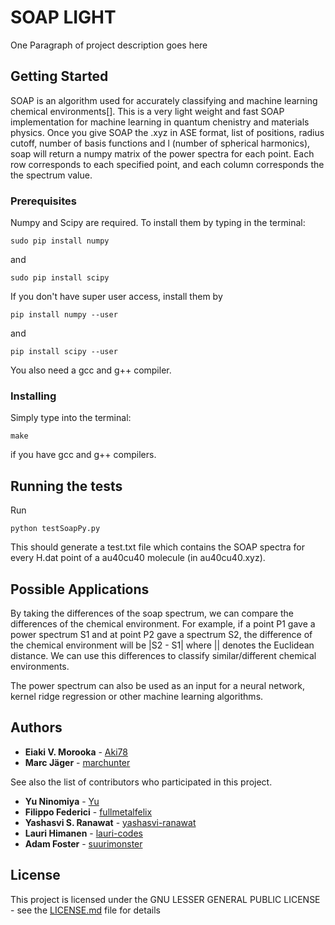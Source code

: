 # SOAP LIGHT 

One Paragraph of project description goes here

## Getting Started

SOAP is an algorithm used for accurately classifying and machine learning chemical environments[].
This is a very light weight and fast SOAP implementation for machine learning in quantum chenistry and materials physics. Once you give SOAP the .xyz in ASE format,  list of positions, radius cutoff, number of basis functions and l (number of spherical harmonics), soap will return a numpy matrix of the power spectra for each point. Each row corresponds to each specified point, and each column corresponds the the spectrum value.


### Prerequisites

Numpy and Scipy are required. To install them by typing in the terminal: 

```
sudo pip install numpy
```
and
```
sudo pip install scipy
```
If you don't have super user access, install them by
```
pip install numpy --user
```
and
```
pip install scipy --user
```
You also need a gcc and g++ compiler.


### Installing

Simply type into the terminal:
```
make
```
if you have gcc and g++ compilers.

## Running the tests

Run 
```
python testSoapPy.py
```
This should generate a test.txt file which contains the SOAP spectra for every H.dat point of a au40cu40 molecule (in au40cu40.xyz).

## Possible Applications 

By taking the differences of the soap spectrum, we can compare the differences of the chemical environment. For example, if a point P1 gave a power
spectrum S1 and at point P2 gave  a spectrum S2, the difference of the chemical environment will be |S2 - S1| where || denotes the Euclidean distance.
We can use this differences to classify similar/different chemical environments.

The power spectrum can also be used as an input for a neural network, kernel ridge regression or other machine learning algorithms.

## Authors

* **Eiaki V. Morooka** - [Aki78]( https://github.com/Aki78)
* **Marc Jäger** - [marchunter](https://github.com/marchunter)

See also the list of contributors who participated in this project.
* **Yu Ninomiya** - [Yu](http://www.sp.u-tokai.ac.jp/~bentz/Members.html)
* **Filippo Federici** - [fullmetalfelix](https://github.com/fullmetalfelix)
* **Yashasvi S. Ranawat** - [yashasvi-ranawat](https://github.com/yashasvi-ranawat)
* **Lauri Himanen** - [lauri-codes](https://github.com/lauri-codes)
* **Adam Foster** - [suurimonster](https://github.com/suurimonster)


## License

This project is licensed under the GNU LESSER GENERAL PUBLIC LICENSE - see the [LICENSE.md](LICENSE.md) file for details


